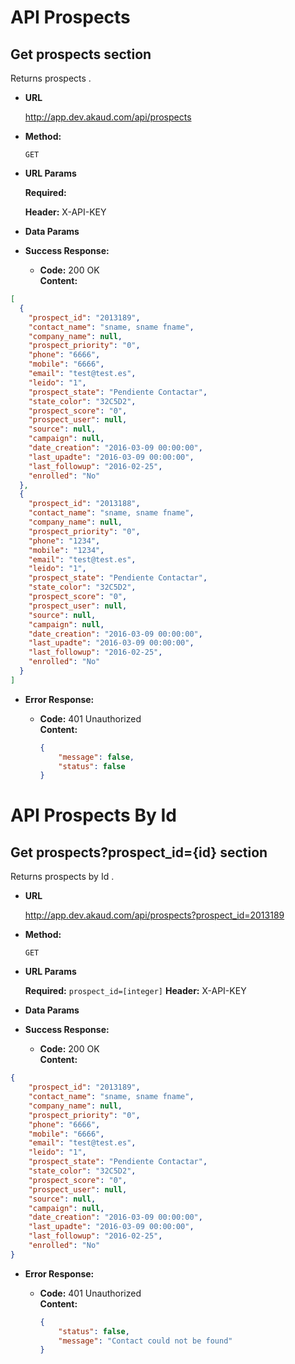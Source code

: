 # API Prospects

**Get prospects section**
----
  Returns  prospects .

* **URL**

  http://app.dev.akaud.com/api/prospects

* **Method:**

  `GET`
  
*  **URL Params**

   **Required:** 
  
   **Header:** 
   X-API-KEY

* **Data Params**
  

* **Success Response:**

  * **Code:** 200 OK <br />
   **Content:** 
```json
[
  {
    "prospect_id": "2013189",
    "contact_name": "sname, sname fname",
    "company_name": null,
    "prospect_priority": "0",
    "phone": "6666",
    "mobile": "6666",
    "email": "test@test.es",
    "leido": "1",
    "prospect_state": "Pendiente Contactar",
    "state_color": "32C5D2",
    "prospect_score": "0",
    "prospect_user": null,
    "source": null,
    "campaign": null,
    "date_creation": "2016-03-09 00:00:00",
    "last_upadte": "2016-03-09 00:00:00",
    "last_followup": "2016-02-25",
    "enrolled": "No"
  },
  {
    "prospect_id": "2013188",
    "contact_name": "sname, sname fname",
    "company_name": null,
    "prospect_priority": "0",
    "phone": "1234",
    "mobile": "1234",
    "email": "test@test.es",
    "leido": "1",
    "prospect_state": "Pendiente Contactar",
    "state_color": "32C5D2",
    "prospect_score": "0",
    "prospect_user": null,
    "source": null,
    "campaign": null,
    "date_creation": "2016-03-09 00:00:00",
    "last_upadte": "2016-03-09 00:00:00",
    "last_followup": "2016-02-25",
    "enrolled": "No"
  }
]
```
 
* **Error Response:**

  * **Code:** 401 Unauthorized <br />
    **Content:** 
    ```json
    {
        "message": false,
        "status": false
    }
    ```
    
    
# API Prospects By Id

**Get prospects?prospect_id={id} section**
----
  Returns  prospects by Id .

* **URL**

  http://app.dev.akaud.com/api/prospects?prospect_id=2013189

* **Method:**

  `GET`
  
*  **URL Params**

   **Required:** 
   `prospect_id=[integer]`
  **Header:** 
     X-API-KEY

* **Data Params**
  

* **Success Response:**

  * **Code:** 200 OK <br />
   **Content:** 
```json
{
    "prospect_id": "2013189",
    "contact_name": "sname, sname fname",
    "company_name": null,
    "prospect_priority": "0",
    "phone": "6666",
    "mobile": "6666",
    "email": "test@test.es",
    "leido": "1",
    "prospect_state": "Pendiente Contactar",
    "state_color": "32C5D2",
    "prospect_score": "0",
    "prospect_user": null,
    "source": null,
    "campaign": null,
    "date_creation": "2016-03-09 00:00:00",
    "last_upadte": "2016-03-09 00:00:00",
    "last_followup": "2016-02-25",
    "enrolled": "No"
}
```
 
* **Error Response:**

  * **Code:** 401 Unauthorized <br />
    **Content:** 
    ```json
    {
        "status": false,
        "message": "Contact could not be found"
    }
    ```